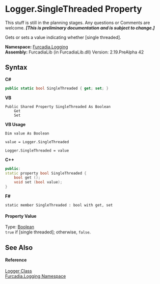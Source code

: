 # Logger.SingleThreaded Property 
This stuff is still in the planning stages. Any questions or Comments are welcome. _**\[This is preliminary documentation and is subject to change.\]**_

Gets or sets a value indicating whether [single threaded].

**Namespace:**&nbsp;<a href="N_Furcadia_Logging">Furcadia.Logging</a><br />**Assembly:**&nbsp;FurcadiaLib (in FurcadiaLib.dll) Version: 2.19.PreAlpha 42

## Syntax

**C#**<br />
``` C#
public static bool SingleThreaded { get; set; }
```

**VB**<br />
``` VB
Public Shared Property SingleThreaded As Boolean
	Get
	Set
```

**VB Usage**<br />
``` VB Usage
Dim value As Boolean

value = Logger.SingleThreaded

Logger.SingleThreaded = value
```

**C++**<br />
``` C++
public:
static property bool SingleThreaded {
	bool get ();
	void set (bool value);
}
```

**F#**<br />
``` F#
static member SingleThreaded : bool with get, set

```


#### Property Value
Type: <a href="http://msdn2.microsoft.com/en-us/library/a28wyd50" target="_blank">Boolean</a><br />`true` if [single threaded]; otherwise, `false`.

## See Also


#### Reference
<a href="T_Furcadia_Logging_Logger">Logger Class</a><br /><a href="N_Furcadia_Logging">Furcadia.Logging Namespace</a><br />